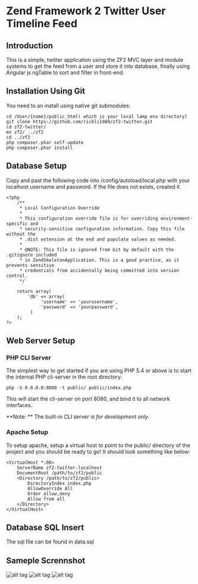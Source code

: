Zend Framework 2 Twitter User Timeline Feed
=======================

Introduction
------------
This is a simple, twitter application using the ZF2 MVC layer and module
systems to get the feed from a user and store it into database, finally using
Angular js ngTable to sort and filter in front-end.

Installation Using Git
----------------------
You need to an install using native git submodules:

    cd /User/{name}/public_html( which is your local lamp env directory)
    git clone https://github.com/rickli1989/zf2-twitter.git
    cd zf2-twitter/
    mv zf2/ ../zf2
    cd ../zf2
    php composer.phar self-update
    php composer.phar install

Database Setup
--------------
Copy and past the following code into /config/autoload/local.php with your localhost username and password.
If the file does not exists, created it.

    <?php
        /**
         * Local Configuration Override
         *
         * This configuration override file is for overriding environment-specific and
         * security-sensitive configuration information. Copy this file without the
         * .dist extension at the end and populate values as needed.
         *
         * @NOTE: This file is ignored from Git by default with the .gitignore included
         * in ZendSkeletonApplication. This is a good practice, as it prevents sensitive
         * credentials from accidentally being committed into version control.
         */

        return array(
            'db' => array(
                 'username' => 'yourusername',
                 'password' => 'yourpassword',
             )
        );
    ?>


Web Server Setup
----------------

### PHP CLI Server

The simplest way to get started if you are using PHP 5.4 or above is to start the internal PHP cli-server in the root directory:

    php -S 0.0.0.0:8080 -t public/ public/index.php

This will start the cli-server on port 8080, and bind it to all network
interfaces.

**Note: ** The built-in CLI server is *for development only*.

### Apache Setup

To setup apache, setup a virtual host to point to the public/ directory of the
project and you should be ready to go! It should look something like below:

    <VirtualHost *:80>
        ServerName zf2-twitter.localhost
        DocumentRoot /path/to/zf2/public
        <Directory /path/to/zf2/public>
            DirectoryIndex index.php
            AllowOverride All
            Order allow,deny
            Allow from all
        </Directory>
    </VirtualHost>


Database SQL Insert
-------------------

The sql file can be found in data.sql


Sameple Scrennshot
------------------
![alt tag](https://raw.githubusercontent.com/rickli1989/rickli1989.github.io/master/zf2/public/img/shot1.png)
![alt tag](https://raw.githubusercontent.com/rickli1989/rickli1989.github.io/master/zf2/public/img/shot2.png)
![alt tag](https://raw.githubusercontent.com/rickli1989/rickli1989.github.io/master/zf2/public/img/shot3.png)
